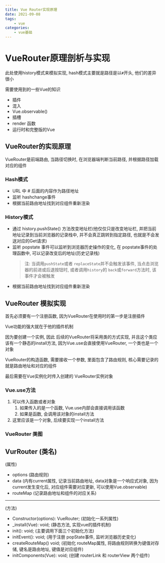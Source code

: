 ```yaml
---
title: Vue Router实现原理
date: 2021-09-08
tags:
    - vue
categories:
    - vue基础
---
```


# VueRouter原理剖析与实现

此处使用history模式来模拟实现, hash模式主要就是路径是以`#`开头, 他们的差异很小

需要使用到的一些Vue的知识

+ 插件
+ 混入
+ Vue.observable()
+ 插槽
+ render 函数
+ 运行时和完整版的Vue

## VueRouter的实现原理

VueRouter是前端路由, 当路径切换时, 在浏览器端判断当前路径, 并根据路径加载对应的组件

### Hash模式

+ URL 中 # 后面的内容作为路径地址
+ 监听 hashchange事件
+ 根据当前路由地址找到对应组件重新渲染

### History模式

+ 通过 history.pushState() 方法改变地址栏(他仅仅只是改变地址栏, 并把当前地址记录到当前浏览器的记录栈中, 并不会真正跳转到指定路径, 也就是不会发送对应的Get请求)
+ 监听 popstate 事件可以监听到浏览器历史操作的变化, 在 popstate事件的处理函数中, 可以记录改变后的地址(历史记录栈)
  > 注: 当调用`pushState`或者 `replaceState`并不会触发该事件, 当点击浏览器的前进或后退按钮时, 或者调用`history`的 `back`或`forward`方法时, 该事件才会被触发
+ 根据当前路由地址找到对应组件重新渲染

## VueRouter 模拟实现

首先必须要有一个注册函数, 因为VueRouter在使用时的第一步是注册插件

Vue功能的强大就在于他的插件机制

因为要创建一个实例, 因此 后续的VueRouter将采用类的方式实现, 并且这个类应该有一个静态的install方法, 因为Vue.use会直接使用VueRouter, 一个类也是一个对象

VueRouter的构造函数, 需要接收一个参数, 里面包含了路由规则, 核心需要记录的就是路由地址和对应的组件

最后需要在Vue实例化时传入创建的 VueRouter实例对象
### Vue.use方法

1. 可以传入函数或者对象
   1. 如果传入的是一个函数, Vue.use内部会直接调用该函数
   2. 如果是函数, 会调用该对象的install方法
2. 这里应该是一个对象, 后续要实现一个install方法

### VueRouter 类图

VurRouter (类名)
-------------
(属性)
+ options (路由规则)
+ data (内有current属性, 记录当前路由地址, data对象是一个响应式对象, 因为current发生变化后, 对应组件需要对应更新, 可以使用Vue.observable)
+ routeMap (记录路由地址和组件的对应关系)
---------------
(方法)
+ Constructor(options): VueRouter; (初始化一系列属性)
+ _install(Vue): void; (静态方法, 实现vue的插件机制)
+ init(): void; (主要调用下面三个初始化方法)
+ initEvent(): void; (用于注册 popState事件, 监听浏览器历史变化)
+ createRouteMap() void; (初始化 routeMap属性, 将路由规则转换为键值对存储, 键名是路由地址, 键值是对应组件)
+ initComponents(Vue): void; (创建 routerLink 和 routerView 两个组件)

